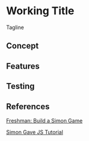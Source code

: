 # Working Title
Tagline 

## Concept

## Features

## Testing

## References
[Freshman: Build a Simon Game](https://freshman.tech/simon-game/)

[Simon Gave JS Tutorial](https://www.youtube.com/watch?v=n_ec3eowFLQ&t=161s)

